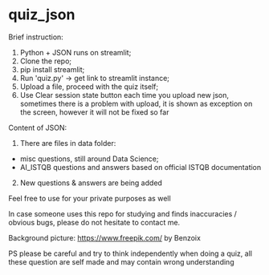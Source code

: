 # quiz_json

Brief instruction:
1) Python + JSON runs on streamlit;
2) Clone the repo;
3) pip install streamlit;
4) Run 'quiz.py' -> get link to streamlit instance;
5) Upload a file, proceed with the quiz itself;
6) Use Clear session state button each time you upload new json, sometimes there is a problem with upload, it is shown as exception on the screen, however it will not be fixed so far

Content of JSON:
1) There are files in data folder:
* misc questions, still around Data Science;
* AI_ISTQB questions and answers based on official ISTQB documentation
2) New questions & answers are being added

Feel free to use for your private purposes as well


In case someone uses this repo for studying and finds inaccuracies / obvious bugs, please do not hesitate to contact me.

Background picture: https://www.freepik.com/
by Benzoix

PS please be careful and try to think independently when doing a quiz, all these question are self made and may contain wrong understanding
